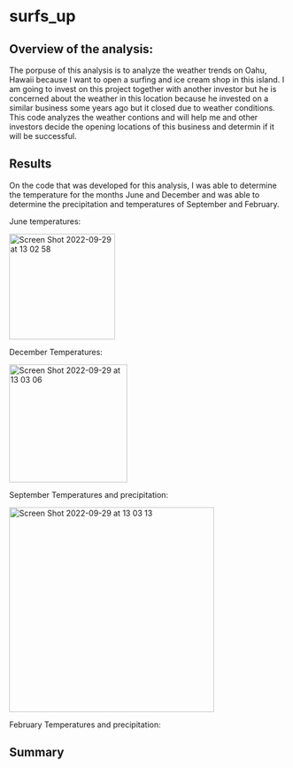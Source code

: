 # surfs_up

## Overview of the analysis:

The porpuse of this analysis is to analyze the weather trends on Oahu, Hawaii because I want to open a surfing and ice cream shop in this island. I am going to invest on this project together with another investor but he is concerned about the weather in this location because he invested on a similar business some years ago but it closed due to weather conditions. This code analyzes the weather contions and will help me and other investors decide the opening locations of this business and determin if it will be successful. 

## Results

On the code that was developed for this analysis, I was able to determine the temperature for the months June and December and was able to determine the precipitation and temperatures of September and February.

June temperatures:

<img width="191" alt="Screen Shot 2022-09-29 at 13 02 58" src="https://user-images.githubusercontent.com/108498940/193110821-cdad6f98-de1a-4a90-90f4-2fb5c74ba61b.png">

December Temperatures:

<img width="213" alt="Screen Shot 2022-09-29 at 13 03 06" src="https://user-images.githubusercontent.com/108498940/193111939-a2aef01c-b93a-476d-8d05-ab01dacadf5a.png">

September Temperatures and precipitation:

<img width="370" alt="Screen Shot 2022-09-29 at 13 03 13" src="https://user-images.githubusercontent.com/108498940/193112915-97b3b1f8-b8b3-4343-b550-48fee9c3971d.png">

February Temperatures and precipitation:




## Summary









